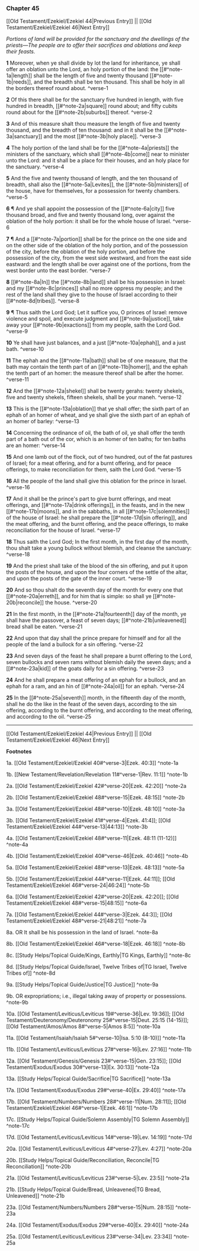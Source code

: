 ### Chapter 45

[[Old Testament/Ezekiel/Ezekiel 44|Previous Entry]]  ||  [[Old Testament/Ezekiel/Ezekiel 46|Next Entry]]

*Portions of land will be provided for the sanctuary and the dwellings of the priests—The people are to offer their sacrifices and oblations and keep their feasts.*

**1**  Moreover, when ye shall divide by lot the land for inheritance, ye shall offer an oblation unto the Lord, an holy portion of the land: the [[#^note-1a|length]] shall be the length of five and twenty thousand [[#^note-1b|reeds]], and the breadth shall be ten thousand. This shall be holy in all the borders thereof round about. ^verse-1

**2**  Of this there shall be for the sanctuary five hundred in length, with five hundred in breadth, [[#^note-2a|square]] round about; and fifty cubits round about for the [[#^note-2b|suburbs]] thereof. ^verse-2

**3**  And of this measure shalt thou measure the length of five and twenty thousand, and the breadth of ten thousand: and in it shall be the [[#^note-3a|sanctuary]] and the most [[#^note-3b|holy place]]. ^verse-3

**4**  The holy portion of the land shall be for the [[#^note-4a|priests]] the ministers of the sanctuary, which shall [[#^note-4b|come]] near to minister unto the Lord: and it shall be a place for their houses, and an holy place for the sanctuary. ^verse-4

**5**  And the five and twenty thousand of length, and the ten thousand of breadth, shall also the [[#^note-5a|Levites]], the [[#^note-5b|ministers]] of the house, have for themselves, for a possession for twenty chambers. ^verse-5

**6**  ¶ And ye shall appoint the possession of the [[#^note-6a|city]] five thousand broad, and five and twenty thousand long, over against the oblation of the holy portion: it shall be for the whole house of Israel. ^verse-6

**7**  ¶ And a [[#^note-7a|portion]] shall be for the prince on the one side and on the other side of the oblation of the holy portion, and of the possession of the city, before the oblation of the holy portion, and before the possession of the city, from the west side westward, and from the east side eastward: and the length shall be over against one of the portions, from the west border unto the east border. ^verse-7

**8**  [[#^note-8a|In]] the [[#^note-8b|land]] shall be his possession in Israel: and my [[#^note-8c|princes]] shall no more oppress my people; and the rest of the land shall they give to the house of Israel according to their [[#^note-8d|tribes]]. ^verse-8

**9**  ¶ Thus saith the Lord God; Let it suffice you, O princes of Israel: remove violence and spoil, and execute judgment and [[#^note-9a|justice]], take away your [[#^note-9b|exactions]] from my people, saith the Lord God. ^verse-9

**10**  Ye shall have just balances, and a just [[#^note-10a|ephah]], and a just bath. ^verse-10

**11**  The ephah and the [[#^note-11a|bath]] shall be of one measure, that the bath may contain the tenth part of an [[#^note-11b|homer]], and the ephah the tenth part of an homer: the measure thereof shall be after the homer. ^verse-11

**12**  And the [[#^note-12a|shekel]] shall be twenty gerahs: twenty shekels, five and twenty shekels, fifteen shekels, shall be your maneh. ^verse-12

**13**  This is the [[#^note-13a|oblation]] that ye shall offer; the sixth part of an ephah of an homer of wheat, and ye shall give the sixth part of an ephah of an homer of barley: ^verse-13

**14**  Concerning the ordinance of oil, the bath of oil, ye shall offer the tenth part of a bath out of the cor, which is an homer of ten baths; for ten baths are an homer: ^verse-14

**15**  And one lamb out of the flock, out of two hundred, out of the fat pastures of Israel; for a meat offering, and for a burnt offering, and for peace offerings, to make reconciliation for them, saith the Lord God. ^verse-15

**16**  All the people of the land shall give this oblation for the prince in Israel. ^verse-16

**17**  And it shall be the prince's part to give burnt offerings, and meat offerings, and [[#^note-17a|drink offerings]], in the feasts, and in the new [[#^note-17b|moons]], and in the sabbaths, in all [[#^note-17c|solemnities]] of the house of Israel: he shall prepare the [[#^note-17d|sin offering]], and the meat offering, and the burnt offering, and the peace offerings, to make reconciliation for the house of Israel. ^verse-17

**18**  Thus saith the Lord God; In the first month, in the first day of the month, thou shalt take a young bullock without blemish, and cleanse the sanctuary: ^verse-18

**19**  And the priest shall take of the blood of the sin offering, and put it upon the posts of the house, and upon the four corners of the settle of the altar, and upon the posts of the gate of the inner court. ^verse-19

**20**  And so thou shalt do the seventh day of the month for every one that [[#^note-20a|erreth]], and for him that is simple: so shall ye [[#^note-20b|reconcile]] the house. ^verse-20

**21**  In the first month, in the [[#^note-21a|fourteenth]] day of the month, ye shall have the passover, a feast of seven days; [[#^note-21b|unleavened]] bread shall be eaten. ^verse-21

**22**  And upon that day shall the prince prepare for himself and for all the people of the land a bullock for a sin offering. ^verse-22

**23**  And seven days of the feast he shall prepare a burnt offering to the Lord, seven bullocks and seven rams without blemish daily the seven days; and a [[#^note-23a|kid]] of the goats daily for a sin offering. ^verse-23

**24**  And he shall prepare a meat offering of an ephah for a bullock, and an ephah for a ram, and an hin of [[#^note-24a|oil]] for an ephah. ^verse-24

**25**  In the [[#^note-25a|seventh]] month, in the fifteenth day of the month, shall he do the like in the feast of the seven days, according to the sin offering, according to the burnt offering, and according to the meat offering, and according to the oil. ^verse-25


---
[[Old Testament/Ezekiel/Ezekiel 44|Previous Entry]]  ||  [[Old Testament/Ezekiel/Ezekiel 46|Next Entry]]


**Footnotes**


1a. [[Old Testament/Ezekiel/Ezekiel 40#^verse-3|Ezek. 40:3]] ^note-1a

1b. [[New Testament/Revelation/Revelation 11#^verse-1|Rev. 11:1]] ^note-1b

2a. [[Old Testament/Ezekiel/Ezekiel 42#^verse-20|Ezek. 42:20]] ^note-2a

2b. [[Old Testament/Ezekiel/Ezekiel 48#^verse-15|Ezek. 48:15]] ^note-2b

3a. [[Old Testament/Ezekiel/Ezekiel 48#^verse-10|Ezek. 48:10]] ^note-3a

3b. [[Old Testament/Ezekiel/Ezekiel 41#^verse-4|Ezek. 41:4]]; [[Old Testament/Ezekiel/Ezekiel 44#^verse-13|44:13]] ^note-3b

4a. [[Old Testament/Ezekiel/Ezekiel 48#^verse-11|Ezek. 48:11 (11-12)]] ^note-4a

4b. [[Old Testament/Ezekiel/Ezekiel 40#^verse-46|Ezek. 40:46]] ^note-4b

5a. [[Old Testament/Ezekiel/Ezekiel 48#^verse-13|Ezek. 48:13]] ^note-5a

5b. [[Old Testament/Ezekiel/Ezekiel 44#^verse-11|Ezek. 44:11]]; [[Old Testament/Ezekiel/Ezekiel 46#^verse-24|46:24]] ^note-5b

6a. [[Old Testament/Ezekiel/Ezekiel 42#^verse-20|Ezek. 42:20]]; [[Old Testament/Ezekiel/Ezekiel 48#^verse-15|48:15]] ^note-6a

7a. [[Old Testament/Ezekiel/Ezekiel 44#^verse-3|Ezek. 44:3]]; [[Old Testament/Ezekiel/Ezekiel 48#^verse-21|48:21]] ^note-7a

8a. OR It shall be his possession in the land of Israel. ^note-8a

8b. [[Old Testament/Ezekiel/Ezekiel 46#^verse-18|Ezek. 46:18]] ^note-8b

8c. [[Study Helps/Topical Guide/Kings, Earthly|TG Kings, Earthly]] ^note-8c

8d. [[Study Helps/Topical Guide/Israel, Twelve Tribes of|TG Israel, Twelve Tribes of]] ^note-8d

9a. [[Study Helps/Topical Guide/Justice|TG Justice]] ^note-9a

9b. OR expropriations; i.e., illegal taking away of property or possessions. ^note-9b

10a. [[Old Testament/Leviticus/Leviticus 19#^verse-36|Lev. 19:36]]; [[Old Testament/Deuteronomy/Deuteronomy 25#^verse-15|Deut. 25:15 (14-15)]]; [[Old Testament/Amos/Amos 8#^verse-5|Amos 8:5]] ^note-10a

11a. [[Old Testament/Isaiah/Isaiah 5#^verse-10|Isa. 5:10 (8-10)]] ^note-11a

11b. [[Old Testament/Leviticus/Leviticus 27#^verse-16|Lev. 27:16]] ^note-11b

12a. [[Old Testament/Genesis/Genesis 23#^verse-15|Gen. 23:15]]; [[Old Testament/Exodus/Exodus 30#^verse-13|Ex. 30:13]] ^note-12a

13a. [[Study Helps/Topical Guide/Sacrifice|TG Sacrifice]] ^note-13a

17a. [[Old Testament/Exodus/Exodus 29#^verse-40|Ex. 29:40]] ^note-17a

17b. [[Old Testament/Numbers/Numbers 28#^verse-11|Num. 28:11]]; [[Old Testament/Ezekiel/Ezekiel 46#^verse-1|Ezek. 46:1]] ^note-17b

17c. [[Study Helps/Topical Guide/Solemn Assembly|TG Solemn Assembly]] ^note-17c

17d. [[Old Testament/Leviticus/Leviticus 14#^verse-19|Lev. 14:19]] ^note-17d

20a. [[Old Testament/Leviticus/Leviticus 4#^verse-27|Lev. 4:27]] ^note-20a

20b. [[Study Helps/Topical Guide/Reconciliation, Reconcile|TG Reconciliation]] ^note-20b

21a. [[Old Testament/Leviticus/Leviticus 23#^verse-5|Lev. 23:5]] ^note-21a

21b. [[Study Helps/Topical Guide/Bread, Unleavened|TG Bread, Unleavened]] ^note-21b

23a. [[Old Testament/Numbers/Numbers 28#^verse-15|Num. 28:15]] ^note-23a

24a. [[Old Testament/Exodus/Exodus 29#^verse-40|Ex. 29:40]] ^note-24a

25a. [[Old Testament/Leviticus/Leviticus 23#^verse-34|Lev. 23:34]] ^note-25a